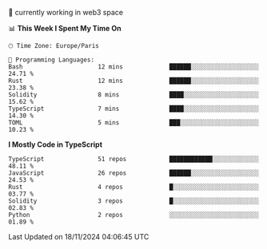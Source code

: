 🔭 currently working in web3 space

<!--START_SECTION:waka-->
📊 **This Week I Spent My Time On** 

```text
🕑︎ Time Zone: Europe/Paris

💬 Programming Languages: 
Bash                     12 mins             ██████░░░░░░░░░░░░░░░░░░░   24.71 % 
Rust                     12 mins             ██████░░░░░░░░░░░░░░░░░░░   23.38 % 
Solidity                 8 mins              ████░░░░░░░░░░░░░░░░░░░░░   15.62 % 
TypeScript               7 mins              ████░░░░░░░░░░░░░░░░░░░░░   14.30 % 
TOML                     5 mins              ███░░░░░░░░░░░░░░░░░░░░░░   10.23 % 
```

**I Mostly Code in TypeScript** 

```text
TypeScript               51 repos            ████████████░░░░░░░░░░░░░   48.11 % 
JavaScript               26 repos            ██████░░░░░░░░░░░░░░░░░░░   24.53 % 
Rust                     4 repos             █░░░░░░░░░░░░░░░░░░░░░░░░   03.77 % 
Solidity                 3 repos             █░░░░░░░░░░░░░░░░░░░░░░░░   02.83 % 
Python                   2 repos             ░░░░░░░░░░░░░░░░░░░░░░░░░   01.89 % 
```




 Last Updated on 18/11/2024 04:06:45 UTC
<!--END_SECTION:waka-->
